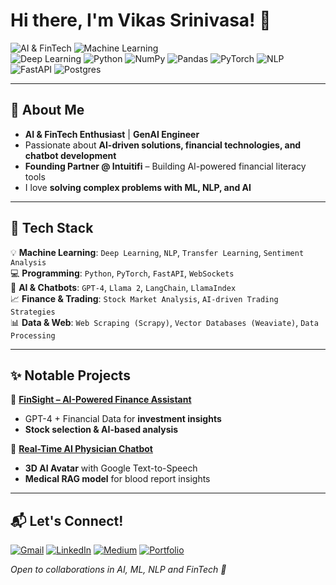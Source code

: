 <!--
**vikassrini/vikassrini** is a ✨ _special_ ✨ repository because its `README.md` (this file) appears on your GitHub profile.

Here are some ideas to get you started:

- 🔭 I’m currently working on ...
- 🌱 I’m currently learning ...
- 👯 I’m looking to collaborate on ...
- 🤔 I’m looking for help with ...
- 💬 Ask me about ...
- 📫 How to reach me: ...
- 😄 Pronouns: ...
- ⚡ Fun fact: ...
-->

# Hi there, I'm Vikas Srinivasa! 👋  

![AI & FinTech](https://img.shields.io/badge/-AI%20%26%20FinTech-blueviolet?style=flat) 
![Machine Learning](https://img.shields.io/badge/-Machine%20Learning-orange?style=flat)  
![Deep Learning](https://img.shields.io/badge/-Deep%20Learning-blue?style=flat)
![Python](https://img.shields.io/badge/-Python-3776AB?style=flat&logo=python&logoColor=white)
![NumPy](https://img.shields.io/badge/numpy-%23013243.svg?style=flat&logo=numpy&logoColor=white)
![Pandas](https://img.shields.io/badge/pandas-%23150458.svg?style=flat&logo=pandas&logoColor=white)
![PyTorch](https://img.shields.io/badge/PyTorch-%23EE4C2C.svg?style=flat&logo=PyTorch&logoColor=white)
![NLP](https://img.shields.io/badge/-NLP-red?style=flat)
![FastAPI](https://img.shields.io/badge/-FastAPI-009688?style=flat)
![Postgres](https://img.shields.io/badge/postgres-%23316192.svg?style=flat&logo=postgresql&logoColor=white)

---

## 🚀 About Me  

- **AI & FinTech Enthusiast** | **GenAI Engineer**  
- Passionate about **AI-driven solutions, financial technologies, and chatbot development**  
- **Founding Partner @ Intuitifi** – Building AI-powered financial literacy tools  
- I love **solving complex problems with ML, NLP, and AI**  

---

## 🔧 Tech Stack  

💡 **Machine Learning**: `Deep Learning`, `NLP`, `Transfer Learning`, `Sentiment Analysis`  
💻 **Programming**: `Python`, `PyTorch`, `FastAPI`, `WebSockets`  
🤖 **AI & Chatbots**: `GPT-4`, `Llama 2`, `LangChain`, `LlamaIndex`  
📈 **Finance & Trading**: `Stock Market Analysis`, `AI-driven Trading Strategies`  
📊 **Data & Web**: `Web Scraping (Scrapy)`, `Vector Databases (Weaviate)`, `Data Processing`  

---

## ✨ Notable Projects  

📌 **[FinSight – AI-Powered Finance Assistant](https://github.com/vishwasg217/fin-sight)**  
- GPT-4 + Financial Data for **investment insights**  
- **Stock selection & AI-based analysis**  

📌 **[Real-Time AI Physician Chatbot](https://github.com/vikassrini/PhysicianAI-Chatbot)**  
- **3D AI Avatar** with Google Text-to-Speech  
- **Medical RAG model** for blood report insights  

---

## 📬 Let's Connect!  

[![Gmail](https://img.shields.io/badge/Gmail-1rn20cs178.vikassrinivasa%40gmail.com-red?style=flat&logo=gmail&logoColor=white)](mailto:1rn20cs178.vikassrinivasa@gmail.com)
[![LinkedIn](https://img.shields.io/badge/LinkedIn-Vikas%20Srinivasa-blue?style=flat&logo=linkedin)](https://www.linkedin.com/in/vikas-srinivasa)
[![Medium](https://img.shields.io/badge/Medium-Blogs-black?style=flat&logo=medium)](https://medium.com/@vikassrinivasa)
[![Portfolio](https://img.shields.io/badge/Portfolio-Coming%20Soon-lightgrey?style=flat&logo=web)](#)

 _Open to collaborations in AI, ML, NLP and FinTech 🚀_  

